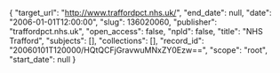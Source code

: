 {
  "target_url": "http://www.traffordpct.nhs.uk/", 
  "end_date": null, 
  "date": "2006-01-01T12:00:00", 
  "slug": 136020060, 
  "publisher": "traffordpct.nhs.uk", 
  "open_access": false, 
  "npld": false, 
  "title": "NHS Trafford", 
  "subjects": [], 
  "collections": [], 
  "record_id": "20060101T120000/HQtQCFjGravwuMNxZY0Ezw==", 
  "scope": "root", 
  "start_date": null
}

